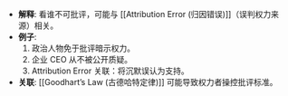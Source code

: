    - **解释**: 看谁不可批评，可能与 [[Attribution Error (归因错误)]]（误判权力来源）相关。
   - **例子**:
     1. 政治人物免于批评暗示权力。
     2. 企业 CEO 从不被公开质疑。
     3. Attribution Error 关联：将沉默误认为支持。
   - **关联**: [[Goodhart’s Law (古德哈特定律)]] 可能导致权力者操控批评标准。